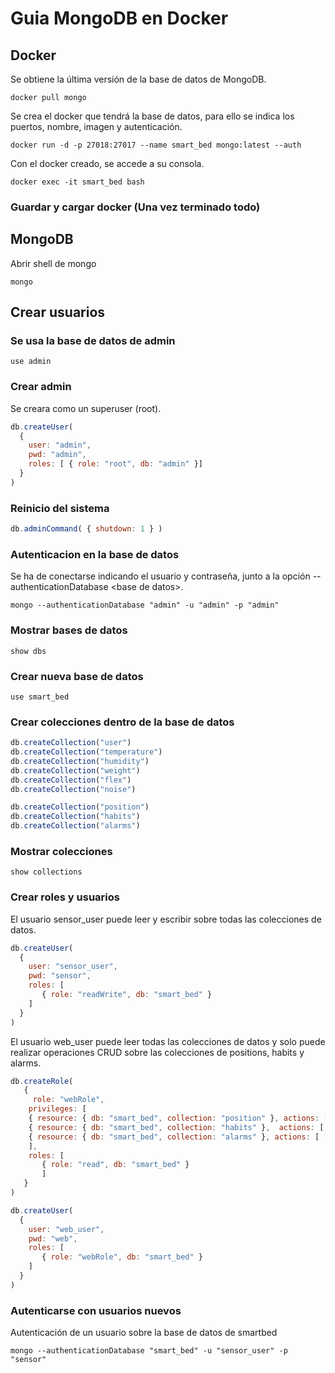 # Guia MongoDB en Docker
## Docker
Se obtiene la última versión de la base de datos de MongoDB.
```shell
docker pull mongo
```
Se crea el docker que tendrá la base de datos, para ello se indica los puertos, nombre, imagen y autenticación.
```shell
docker run -d -p 27018:27017 --name smart_bed mongo:latest --auth
```
Con el docker creado, se accede a su consola.
```shell
docker exec -it smart_bed bash
```
### Guardar y cargar docker (Una vez terminado todo)



## MongoDB
Abrir shell de mongo
```shell
mongo
```
## Crear usuarios
### Se usa la base de datos de admin
```shell
use admin
```
### Crear admin
Se creara como un superuser (root).
```js
db.createUser(
  {
    user: "admin",
    pwd: "admin",
    roles: [ { role: "root", db: "admin" }]
  }
)
```
### Reinicio del sistema
```js
db.adminCommand( { shutdown: 1 } )
```
### Autenticacion en la base de datos
Se ha de conectarse indicando el usuario y contraseña, junto a la opción --authenticationDatabase \<base de datos>.
```shell
mongo --authenticationDatabase "admin" -u "admin" -p "admin"
```
### Mostrar bases de datos
```shell
show dbs
```
### Crear nueva base de datos
```shell
use smart_bed
```
### Crear colecciones dentro de la base de datos
```js
db.createCollection("user")
db.createCollection("temperature")
db.createCollection("humidity")
db.createCollection("weight")
db.createCollection("flex")
db.createCollection("noise")

db.createCollection("position")
db.createCollection("habits")
db.createCollection("alarms")
```
### Mostrar colecciones
```shell
show collections
```
### Crear roles y usuarios
El usuario sensor_user puede leer y escribir sobre todas las colecciones de datos.

```js
db.createUser(
  {
    user: "sensor_user",
    pwd: "sensor",
    roles: [
       { role: "readWrite", db: "smart_bed" }
    ]
  }
)
```
El usuario web_user puede leer todas las colecciones de datos y solo puede realizar operaciones CRUD sobre las colecciones de positions, habits y alarms.
```js
db.createRole(
   {
     role: "webRole",
	privileges: [
	{ resource: { db: "smart_bed", collection: "position" }, actions: [  "find", "update", "insert", "remove" ] },
	{ resource: { db: "smart_bed", collection: "habits" },  actions: [  "find", "update", "insert", "remove" ] },
	{ resource: { db: "smart_bed", collection: "alarms" }, actions: [  "find", "update", "insert", "remove" ] }
	],
    roles: [
       { role: "read", db: "smart_bed" }
       ]
   }
)

db.createUser(
  {
    user: "web_user",
    pwd: "web",
    roles: [
       { role: "webRole", db: "smart_bed" }
    ]
  }
)
```
### Autenticarse con usuarios nuevos
Autenticación de un usuario sobre la base de datos de smartbed
```shell
mongo --authenticationDatabase "smart_bed" -u "sensor_user" -p "sensor"
```
